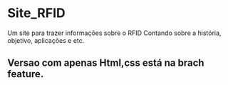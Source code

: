 # Site_RFID
Um site para trazer informações sobre o RFID
Contando sobre a história, objetivo, aplicações e etc.

## Versao com apenas Html,css está na brach feature.
